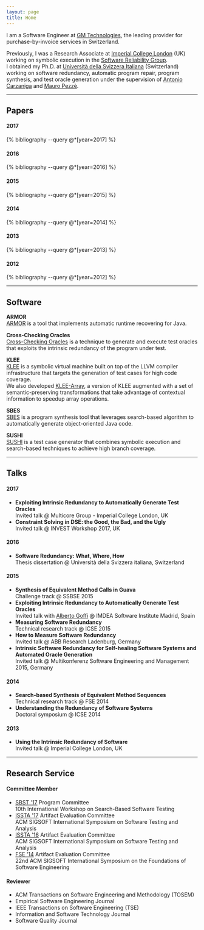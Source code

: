 ```yaml
---
layout: page
title: Home
---
```


I am a Software Engineer at <a class="link" href="https://www.mfgroup.ch">GM Technologies</a>, the leading provider for purchase-by-invoice services in Switzerland.

Previously, I was a Research Associate at <a class="link" href="http://www.imperial.ac.uk/computing">Imperial College London</a> (UK) working on symbolic execution in the
<a class="link" href="http://srg.doc.ic.ac.uk">Software Reliability Group</a>. <br/>
I obtained my Ph.D. at <a class="link" href="http://www.inf.usi.ch">Università della Svizzera Italiana</a> (Switzerland) working on software redundancy, automatic
program repair, program synthesis, and test oracle generation under the supervision of <a class="link" href="http://www.inf.usi.ch/carzaniga">Antonio Carzaniga</a> and <a class="link" href="http://www.inf.usi.ch/faculty/pezze">Mauro Pezzè</a>.

---

## Papers

#### 2017
{% bibliography --query @*[year=2017] %}

#### 2016
{% bibliography --query @*[year=2016] %}

#### 2015
{% bibliography --query @*[year=2015] %}

#### 2014
{% bibliography --query @*[year=2014] %}

#### 2013
{% bibliography --query @*[year=2013] %}

#### 2012
{% bibliography --query @*[year=2012] %}

---

## Software

**ARMOR**<br/>
<a href="http://star.inf.usi.ch/star/armor">ARMOR</a> is a tool that implements automatic runtime recovering for Java.

**Cross-Checking Oracles**<br/>
<a href="http://star.inf.usi.ch/star/cross-check">Cross-Checking Oracles</a> is a technique to generate and execute test oracles that exploits the intrinsic redundancy of the program under test.

**KLEE**<br/>
<a href="https://klee.github.io">KLEE</a> is a symbolic virtual machine built on top of the LLVM compiler infrastructure that targets the generation of test cases for high code coverage. <br/>
We also developed <a href="https://srg.doc.ic.ac.uk/projects/klee-array">KLEE-Array</a>, a version of KLEE augmented with a set of semantic-preserving transformations that take advantage of contextual information to speedup array operations.

**SBES**<br/>
<a href="http://star.inf.usi.ch/sbes">SBES</a> is a program synthesis tool that leverages search-based algorithm to automatically generate object-oriented Java code.

**SUSHI**<br/>
<a href="https://github.com/pietrobraione/sushi">SUSHI</a> is a test case generator that combines symbolic execution and search-based techniques to achieve high branch coverage.

---

## Talks

#### 2017
* <i class="fa fa-desktop"></i> **Exploiting Intrinsic Redundancy to Automatically Generate Test Oracles** <br/>
Invited talk @ Multicore Group - Imperial College London, UK
* <a href="presentations/2017-invest.pdf"><i class="fa fa-desktop"></i></a> **Constraint Solving in DSE: the Good, the Bad, and the Ugly** <br/>
Invited talk @ INVEST Workshop 2017, UK

#### 2016
* <i class="fa fa-desktop"></i> **Software Redundancy: What, Where, How** <br/>
Thesis dissertation @ Università della Svizzera italiana, Switzerland

#### 2015
* <a href="presentations/2015-ssbse.pdf"><i class="fa fa-desktop"></i></a> **Synthesis of Equivalent Method Calls in Guava** <br/>
Challenge track @ SSBSE 2015
* <a href="presentations/2015-imdea.pdf"><i class="fa fa-desktop"></i></a> **Exploiting Intrinsic Redundancy to Automatically Generate Test Oracles** <br/>
Invited talk with [Alberto Goffi](http://www.people.usi.ch/goffia/) @ IMDEA Software Institute Madrid, Spain
* <a href="presentations/2015-icse.pdf"><i class="fa fa-desktop"></i></a> **Measuring Software Redundancy** <br/>
Technical research track @ ICSE 2015
* <a href="presentations/2015-abb.pdf"><i class="fa fa-desktop"></i></a> **How to Measure Software Redundancy** <br/>
Invited talk @ ABB Research Ladenburg, Germany
* <a href="presentations/2015-dresden.pdf"><i class="fa fa-desktop"></i></a> **Intrinsic Software Redundancy for Self-healing Software Systems and Automated Oracle Generation** <br/>
Invited talk @ Multikonferenz Software Engineering and Management 2015, Germany

#### 2014
* <a href="presentations/2014-fse.pdf"><i class="fa fa-desktop"></i></a> **Search-based Synthesis of Equivalent Method Sequences** <br/>
Technical research track @ FSE 2014
* <a href="presentations/2014-icse_ds.pdf"><i class="fa fa-desktop"></i></a> **Understanding the Redundancy of Software Systems** <br/>
Doctoral symposium @ ICSE 2014

#### 2013
* <a href="presentations/2013-imperial.pdf"><i class="fa fa-desktop"></i></a> **Using the Intrinsic Redundancy of Software** <br/>
Invited talk @ Imperial College London, UK


---

## Research Service

#### Committee Member
* [SBST '17](http://sbst2017.lafhis.dc.uba.ar)           Program Committee             <br/> 10th International Workshop on Search-Based Software Testing
* [ISSTA '17](http://conf.researchr.org/home/issta-2017) Artifact Evaluation Committee <br/> ACM SIGSOFT International Symposium on Software Testing and Analysis
* [ISSTA '16](https://issta2016.cispa.saarland)          Artifact Evaluation Committee <br/> ACM SIGSOFT International Symposium on Software Testing and Analysis
* [FSE '14](https://fse22.gatech.edu)                    Artifact Evaluation Committee <br/> 22nd ACM SIGSOFT International Symposium on the Foundations of Software Engineering

#### Reviewer
* ACM Transactions on Software Engineering and Methodology (TOSEM)
* Empirical Software Engineering Journal
* IEEE Transactions on Software Engineering (TSE)
* Information and Software Technology Journal
* Software Quality Journal
